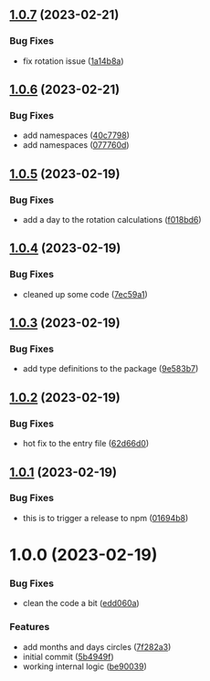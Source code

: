 ## [1.0.7](https://github.com/gimyboya/vue-moon/compare/v1.0.6...v1.0.7) (2023-02-21)


### Bug Fixes

* fix rotation issue ([1a14b8a](https://github.com/gimyboya/vue-moon/commit/1a14b8a7241d727c6bfbbc96a33313029c0e2215))

## [1.0.6](https://github.com/gimyboya/vue-moon/compare/v1.0.5...v1.0.6) (2023-02-21)


### Bug Fixes

* add namespaces ([40c7798](https://github.com/gimyboya/vue-moon/commit/40c7798a2aaeba8153b7bc31a19a58024c718001))
* add namespaces ([077760d](https://github.com/gimyboya/vue-moon/commit/077760d36a6a7b3ebdb910ccc5b911a15980b7ce))

## [1.0.5](https://github.com/gimyboya/vue-moon/compare/v1.0.4...v1.0.5) (2023-02-19)


### Bug Fixes

* add a day to the rotation calculations ([f018bd6](https://github.com/gimyboya/vue-moon/commit/f018bd6f92fb31b8a3f48c54eac4bb3fcb80e0c5))

## [1.0.4](https://github.com/gimyboya/vue-moon/compare/v1.0.3...v1.0.4) (2023-02-19)


### Bug Fixes

* cleaned up some code ([7ec59a1](https://github.com/gimyboya/vue-moon/commit/7ec59a1b29f29e5a0e19df4944a115e00cda3408))

## [1.0.3](https://github.com/gimyboya/vue-moon/compare/v1.0.2...v1.0.3) (2023-02-19)


### Bug Fixes

* add type definitions to the package ([9e583b7](https://github.com/gimyboya/vue-moon/commit/9e583b7b0bdce31bc4ff1f037714d6b959020a2a))

## [1.0.2](https://github.com/gimyboya/vue-moon/compare/v1.0.1...v1.0.2) (2023-02-19)


### Bug Fixes

* hot fix to the entry file ([62d66d0](https://github.com/gimyboya/vue-moon/commit/62d66d0e1b04265ff3d20d404525a290dc7bc84b))

## [1.0.1](https://github.com/gimyboya/vue-moon/compare/v1.0.0...v1.0.1) (2023-02-19)


### Bug Fixes

* this is to trigger a release to npm ([01694b8](https://github.com/gimyboya/vue-moon/commit/01694b879e7dcce76a1aaac117c0e1e4b5f7bfeb))

# 1.0.0 (2023-02-19)


### Bug Fixes

* clean the code a bit ([edd060a](https://github.com/gimyboya/vue-moon/commit/edd060a84e487c4973a73c0db8ff43dffdeb2d31))


### Features

* add months and days circles ([7f282a3](https://github.com/gimyboya/vue-moon/commit/7f282a333b8bdc3c945a95a1d4fc496a8eaef2c4))
* initial commit ([5b4949f](https://github.com/gimyboya/vue-moon/commit/5b4949ff977d7851f75ea3e75f64e0702f2a3c23))
* working internal logic ([be90039](https://github.com/gimyboya/vue-moon/commit/be90039276dba4f2d0718301629ea69ea49a4c8e))
